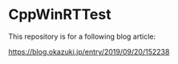 # CppWinRTTest

This repository is for a following blog article:

https://blog.okazuki.jp/entry/2019/09/20/152238
